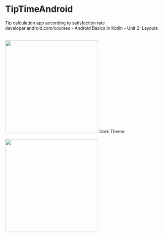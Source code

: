# TipTimeAndroid
Tip calculation app according to satisfaction rate
<br>
developer.android.com/courses - Android Basics in Kotlin - Unit 2: Layouts
<br>
<br>

<img src="https://user-images.githubusercontent.com/105887606/174460675-082768d6-4263-458a-b461-53756e6c4fb4.gif" width="300" > 
Dark Theme
<br>
<br>
<img src="https://user-images.githubusercontent.com/105887606/174460724-92bf67bb-be25-41e3-8645-4af6d55c3daa.png" width="300" >

